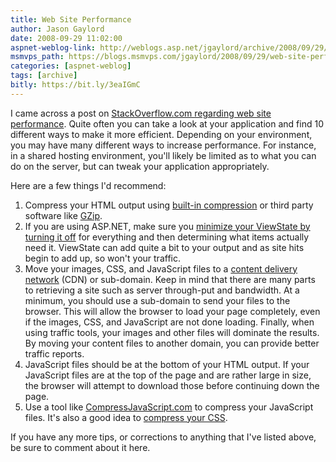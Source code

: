 ```yaml
---
title: Web Site Performance
author: Jason Gaylord
date: 2008-09-29 11:02:00
aspnet-weblog-link: http://weblogs.asp.net/jgaylord/archive/2008/09/29/web-site-performance.aspx
msmvps_path: https://blogs.msmvps.com/jgaylord/2008/09/29/web-site-performance/
categories: [aspnet-weblog]
tags: [archive]
bitly: https://bit.ly/3eaIGmC
---
```


I came across a post on [StackOverflow.com regarding web site performance](http://stackoverflow.com/questions/134574/how-to-make-html-rendering-fast). Quite often you can take a look at your application and find 10 different ways to make it more efficient. Depending on your environment, you may have many different ways to increase performance. For instance, in a shared hosting environment, you'll likely be limited as to what you can do on the server, but can tweak your application appropriately.

Here are a few things I'd recommend:

1. Compress your HTML output using [built-in compression](http://www.orcsweb.com/articles/iis_compression_6.0.aspx) or third party software like [GZip](http://www.gnu.org/software/gzip/gzip.html).
2. If you are using ASP.NET, make sure you [minimize your ViewState by turning it off](http://msdn.microsoft.com/en-us/library/ms972427.aspx) for everything and then determining what items actually need it. ViewState can add quite a bit to your output and as site hits begin to add up, so won't your traffic.
3. Move your images, CSS, and JavaScript files to a [content delivery network](http://en.wikipedia.org/wiki/Content_Delivery_Network) (CDN) or sub-domain. Keep in mind that there are many parts to retrieving a site such as server through-put and bandwidth. At a minimum, you should use a sub-domain to send your files to the browser. This will allow the browser to load your page completely, even if the images, CSS, and JavaScript are not done loading. Finally, when using traffic tools, your images and other files will dominate the results. By moving your content files to another domain, you can provide better traffic reports.
4. JavaScript files should be at the bottom of your HTML output. If your JavaScript files are at the top of the page and are rather large in size, the browser will attempt to download those before continuing down the page.
5. Use a tool like [CompressJavaScript.com](http://www.compressjavascript.com/) to compress your JavaScript files. It's also a good idea to [compress your CSS](http://www.maxkiesler.com/index.php/weblog/comments/how_to_minimize_your_javascript_and_css_files_for_faster_page_loads/).

If you have any more tips, or corrections to anything that I've listed above, be sure to comment about it here.
